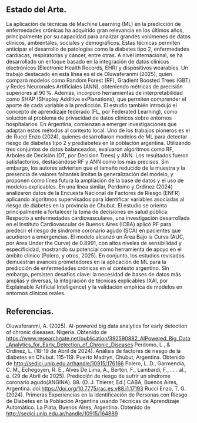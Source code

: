 ## Estado del Arte.
La aplicación de técnicas de Machine Learning (ML) en la predicción de enfermedades
crónicas ha adquirido gran relevancia en los últimos años, principalmente por su capacidad para
analizar grandes volúmenes de datos clínicos, ambientales, sociales y demográficos. Estas
técnicas permiten anticipar el desarrollo de patologías como la diabetes tipo 2, enfermedades
cardíacas, respiratorias y cáncer, entre otras.
A nivel internacional, se ha desarrollado un enfoque basado en la integración de datos
clínicos electrónicos (Electronic Health Records, EHR) y dispositivos wearables. Un trabajo
destacado en esta línea es el de Oluwaferanmi (2025), quien comparó modelos como Random
Forest (RF), Gradient Boosted Trees (GBT) y Redes Neuronales Artificiales (ANN), obteniendo
métricas de precisión superiores al 90 %. Además, incorporó herramientas de interpretabilidad
como SHAP (SHapley Additive exPlanations), que permiten comprender el aporte de cada
variable a la predicción. El estudio también introdujo el concepto de aprendizaje federado (FL,
por Federated Learning), como solución al problema de privacidad de datos clínicos sobre
entornos hospitalarios.
En Argentina, comienzan a emerger investigaciones que adaptan estos métodos al
contexto local. Uno de los trabajos pioneros es el de Rucci Enzo (2024), quienes desarrollaron
modelos de ML para detectar riesgo de diabetes tipo 2 y prediabetes en la población argentina.
Utilizando tres conjuntos de datos balanceados, evaluaron algoritmos como RF, Árboles de
Decisión (DT, por Decision Trees) y ANN. Los resultados fueron satisfactorios, destacándose
RF y ANN como los más precisos. Sin embargo, los autores advierten que el tamaño reducido de
la muestra y la presencia de valores faltantes limitan la generalización del modelo, y proponen
como línea futura la ampliación de la base de datos y el uso de modelos explicables.
En una línea similar, Perdomo y Ordinez (2024) analizaron datos de la Encuesta Nacional
de Factores de Riesgo (ENFR) aplicando algoritmos supervisados para identificar variables
asociadas al riesgo de diabetes en la provincia de Chubut. El estudio se orienta principalmente a
fortalecer la toma de decisiones en salud pública.
Respecto a enfermedades cardiovasculares, una investigación desarrollada en el Instituto
Cardiovascular de Buenos Aires (ICBA) aplicó RF para predecir el riesgo de síndrome coronario
agudo (SCA) en pacientes que acudieron a emergencias. El modelo alcanzó un Área Bajo la
Curva (AUC, por Area Under the Curve) de 0.8991, con altos niveles de sensibilidad y
especificidad, mostrando su potencial como herramienta de apoyo en el ámbito clínico (Polero, y
otros, 2025).
En conjunto, los estudios revisados demuestran avances prometedores en la aplicación de
ML para la predicción de enfermedades crónicas en el contexto argentino. Sin embargo,
persisten desafíos clave: la necesidad de bases de datos más amplias y diversas, la integración de
técnicas explicables (XAI, por Explainable Artificial Intelligence) y la validación empírica de
modelos en entornos clínicos reales. 

## Referencias.
Oluwaferanmi, A. (2025). AI-powered big data analytics for early detection of chronic diseases.
Nigeria. Obtenido de https://www.researchgate.net/publication/392590882_AIPowered_Big_Data_Analytics_for_Early_Detection_of_Chronic_Diseases
Perdomo, L., & Ordinez, L. (18-19 de Abril de 2024). Análisis de factores de riesgo de la
diabetes en Chubut. 115-119. Puerto Madryn, Chubut, Argentina. Obtenido de
http://sedici.unlp.edu.ar/handle/10915/176166
Polero, L. D., Garmendia, C. M., Echegoyen, R. E., Alves De Lima, A., Bertón, F., Lambardi, F.,
. . . al., e. (29 de Abril de 2025). Predicción de riesgo de sufrir un síndrome coronario
agudo(ANGINA). 88. (D. J. Thierer, Ed.) CABA, Buenos Aires, Argentina.
doi:https://doi.org/10.7775/rac.es.v88.i1.17193
Rucci Enzo, T. G. (2024). Primeras Experiencias en la Identificación de Personas con Riesgo de
Diabetes en la Población Argentina usando Técnicas de Aprendizaje Automático. La
Plata, Buenos Aires, Argentina. Obtenido de
http://sedici.unlp.edu.ar/handle/10915/164889